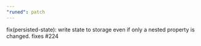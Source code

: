 ```yaml
---
"runed": patch
---
```


fix(persisted-state): write state to storage even if only a nested property is changed. fixes #224
